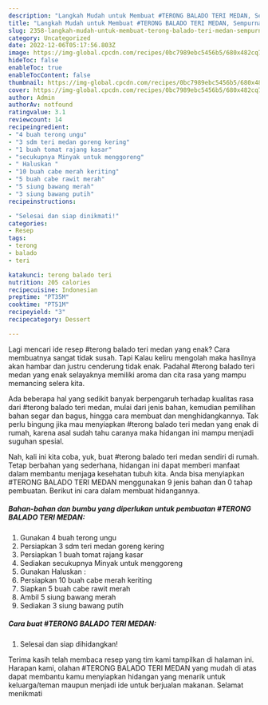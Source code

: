 ```yaml
---
description: "Langkah Mudah untuk Membuat #TERONG BALADO TERI MEDAN, Sempurna"
title: "Langkah Mudah untuk Membuat #TERONG BALADO TERI MEDAN, Sempurna"
slug: 2358-langkah-mudah-untuk-membuat-terong-balado-teri-medan-sempurna
category: Uncategorized
date: 2022-12-06T05:17:56.803Z
image: https://img-global.cpcdn.com/recipes/0bc7989ebc5456b5/680x482cq70/terong-balado-teri-medan-foto-resep-utama.jpg
hideToc: false
enableToc: true
enableTocContent: false
thumbnail: https://img-global.cpcdn.com/recipes/0bc7989ebc5456b5/680x482cq70/terong-balado-teri-medan-foto-resep-utama.jpg
cover: https://img-global.cpcdn.com/recipes/0bc7989ebc5456b5/680x482cq70/terong-balado-teri-medan-foto-resep-utama.jpg
author: Admin
authorAv: notfound
ratingvalue: 3.1
reviewcount: 14
recipeingredient:
- "4 buah terong ungu"
- "3 sdm teri medan goreng kering"
- "1 buah tomat rajang kasar"
- "secukupnya Minyak untuk menggoreng"
- " Haluskan "
- "10 buah cabe merah keriting"
- "5 buah cabe rawit merah"
- "5 siung bawang merah"
- "3 siung bawang putih"
recipeinstructions:

- "Selesai dan siap dinikmati!"
categories:
- Resep
tags:
- terong
- balado
- teri

katakunci: terong balado teri 
nutrition: 205 calories
recipecuisine: Indonesian
preptime: "PT35M"
cooktime: "PT51M"
recipeyield: "3"
recipecategory: Dessert

---
```



Lagi mencari ide resep #terong balado teri medan yang enak? Cara membuatnya sangat tidak susah. Tapi Kalau keliru mengolah maka hasilnya akan hambar dan justru cenderung tidak enak. Padahal #terong balado teri medan yang enak selayaknya memiliki aroma dan cita rasa yang mampu memancing selera kita.


Ada beberapa hal yang sedikit banyak berpengaruh terhadap kualitas rasa dari #terong balado teri medan, mulai dari jenis bahan, kemudian pemilihan bahan segar dan bagus, hingga cara membuat dan menghidangkannya. Tak perlu bingung jika mau menyiapkan #terong balado teri medan yang enak di rumah, karena asal sudah tahu caranya maka hidangan ini mampu menjadi suguhan spesial.




Nah, kali ini kita coba, yuk, buat #terong balado teri medan sendiri di rumah. Tetap berbahan yang sederhana, hidangan ini dapat memberi manfaat dalam membantu menjaga kesehatan tubuh kita. Anda bisa menyiapkan #TERONG BALADO TERI MEDAN menggunakan 9 jenis bahan dan 0 tahap pembuatan. Berikut ini cara dalam membuat hidangannya.

<!--inarticleads1-->

##### Bahan-bahan dan bumbu yang diperlukan untuk pembuatan #TERONG BALADO TERI MEDAN:

1. Gunakan 4 buah terong ungu
1. Persiapkan 3 sdm teri medan goreng kering
1. Persiapkan 1 buah tomat rajang kasar
1. Sediakan secukupnya Minyak untuk menggoreng
1. Gunakan  Haluskan :
1. Persiapkan 10 buah cabe merah keriting
1. Siapkan 5 buah cabe rawit merah
1. Ambil 5 siung bawang merah
1. Sediakan 3 siung bawang putih




<!--inarticleads2-->

##### Cara buat #TERONG BALADO TERI MEDAN:


1. Selesai dan siap dihidangkan!



Terima kasih telah membaca resep yang tim kami tampilkan di halaman ini. Harapan kami, olahan #TERONG BALADO TERI MEDAN yang mudah di atas dapat membantu kamu menyiapkan hidangan yang menarik untuk keluarga/teman maupun menjadi ide untuk berjualan makanan. Selamat menikmati

